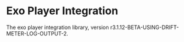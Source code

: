 # Exo Player Integration

The exo player integration library, version r3.1.12-BETA-USING-DRIFT-METER-LOG-OUTPUT-2.
